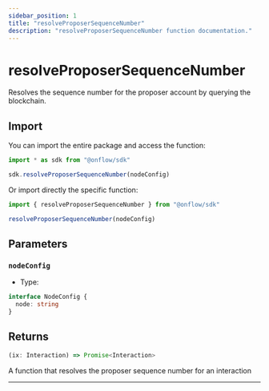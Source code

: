 ```yaml
---
sidebar_position: 1
title: "resolveProposerSequenceNumber"
description: "resolveProposerSequenceNumber function documentation."
---
```


<!-- THIS DOCUMENT IS AUTO-GENERATED FROM [onflow/sdk/src/resolve/resolve-proposer-sequence-number.ts](https://github.com/onflow/fcl-js/tree/master/packages/sdk/src/resolve/resolve-proposer-sequence-number.ts). DO NOT EDIT MANUALLY -->

# resolveProposerSequenceNumber

Resolves the sequence number for the proposer account by querying the blockchain.

## Import

You can import the entire package and access the function:

```typescript
import * as sdk from "@onflow/sdk"

sdk.resolveProposerSequenceNumber(nodeConfig)
```

Or import directly the specific function:

```typescript
import { resolveProposerSequenceNumber } from "@onflow/sdk"

resolveProposerSequenceNumber(nodeConfig)
```


## Parameters

### `nodeConfig` 


- Type: 
```typescript
interface NodeConfig {
  node: string
}
```


## Returns

```typescript
(ix: Interaction) => Promise<Interaction>
```


A function that resolves the proposer sequence number for an interaction

---